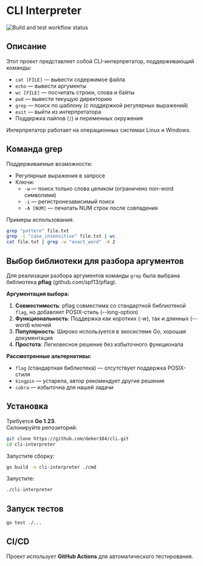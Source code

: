 # CLI Interpreter

![Build and test workflow status](https://github.com/deker104/convex-hull/actions/workflows/ci.yml/badge.svg?branch=master)

## Описание
Этот проект представляет собой CLI-интерпретатор, поддерживающий команды:
- `cat [FILE]` — вывести содержимое файла
- `echo` — вывести аргументы
- `wc [FILE]` — посчитать строки, слова и байты
- `pwd` — вывести текущую директорию
- `grep` — поиск по шаблону (с поддержкой регулярных выражений)
- `exit` — выйти из интерпретатора
- Поддержка пайпов (`|`) и переменных окружения

Интерпретатор работает на операционных системах Linux и Windows.

## Команда grep
Поддерживаемые возможности:
- Регулярные выражения в запросе
- Ключи:
  - `-w` — поиск только слова целиком (ограничено non-word символами)
  - `-i` — регистронезависимый поиск
  - `-A [NUM]` — печатать NUM строк после совпадения

Примеры использования:
```sh
grep "pattern" file.txt
grep -i "case_insensitive" file.txt | wc
cat file.txt | grep -w "exact_word" -A 2
```

## Выбор библиотеки для разбора аргументов
Для реализации разбора аргументов команды `grep` была выбрана библиотека **pflag** (github.com/spf13/pflag).

**Аргументация выбора:**
1. **Совместимость**: pflag совместима со стандартной библиотекой `flag`, но добавляет POSIX-стиль (--long-option)
2. **Функциональность**: Поддержка как коротких (-w), так и длинных (--word) ключей
3. **Популярность**: Широко используется в экосистеме Go, хорошая документация
4. **Простота**: Легковесное решение без избыточного функционала

**Рассмотренные альтернативы:**
- `flag` (стандартная библиотека) — отсутствует поддержка POSIX-стиля
- `kingpin` — устарела, автор рекомендует другие решения
- `cobra` — избыточна для нашей задачи

## Установка
Требуется **Go 1.23**.  
Склонируйте репозиторий:
```sh
git clone https://github.com/deker104/cli.git
cd cli-interpreter
```
Запустите сборку:
```sh
go build -o cli-interpreter ./cmd
```
Запустите:
```sh
./cli-interpreter
```

## Запуск тестов
```sh
go test ./...
```

## CI/CD
Проект использует **GitHub Actions** для автоматического тестирования.
